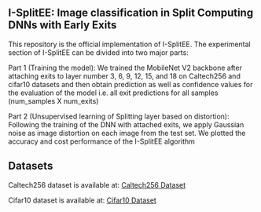## I-SplitEE: Image classification in Split Computing DNNs with Early Exits
This repository is the official implementation of I-SplitEE. The experimental section of I-SplitEE can be divided into two major parts:

Part 1 (Training the model): We trained the MobileNet V2 backbone after attaching exits to layer number 3, 6, 9, 12, 15, and 18 on Caltech256 and cifar10 datasets and then obtain prediction as well as confidence values for the evaluation of the model i.e. all exit predictions for all samples (num_samples X num_exits)

Part 2 (Unsupervised learning of Splitting layer based on distortion): Following the training of the DNN with attached exits, we apply Gaussian noise as image distortion on each image from the test set. We plotted the accuracy and cost performance of the I-SplitEE algorithm


## Datasets

Caltech256 dataset is available at: [Caltech256 Dataset](https://data.caltech.edu/records/nyy15-4j048)

Cifar10 dataset is available at: [Cifar10 Dataset](https://www.cs.toronto.edu/~kriz/cifar.html)
